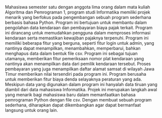 Mahasiswa semester satu dengan anggota lima orang dalam mata kuliah Algoritma dan Pemrograman 1, program studi Informatika memiliki projek menarik yang berfokus pada pengembangan sebuah program sederhana berbasis 
bahasa Python. Program ini bertujuan untuk membantu dalam pengolahan data kendaraan dan pembayaran biaya pajak terkait. Program ini dirancang untuk memudahkan pengguna dalam memproses informasi kendaraan serta 
memastikan kewajiban pajaknya terpenuhi. 
Program ini memiliki beberapa fitur yang berguna, seperti fitur login untuk admin, yang nantinya dapat menampilkan, menambahkan, memperbarui, bahkan menghapus data dalam bentuk file csv. Program ini sebagai tujuan 
utamanya, memberikan fitur pemeriksaan nomor plat kendaraan yang nantinya akan menampilkan data dari pemilik kendaraan tersebut. Proses pembayaran yang juga menampilkan daftar alamat samsat di wilayah Jawa Timur 
memberikan nilai tersendiri pada program ini. Program berusaha untuk memberikan fitur biaya denda selayaknya peraturan yang ada. Meskipun data yang digunakan dalam program ini hanyalah data tiruan yang diambil dari 
data mahasiswa Informatika.
Projek ini merupakan langkah awal yang menarik bagi mahasiswa baru dalam memanfaatkan bahasa pemrograman Python dengan file csv. Dengan membuat sebuah program sederhana, diharapkan dapat dikembangkan agar dapat 
bermanfaat langsung untuk orang lain.
